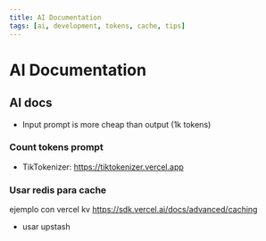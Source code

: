 ```yaml
---
title: AI Documentation
tags: [ai, development, tokens, cache, tips]
---
```


# AI Documentation

## AI docs

- Input prompt is more cheap than output (1k tokens)

### Count tokens prompt
- TikTokenizer: https://tiktokenizer.vercel.app

### Usar redis para cache
ejemplo con vercel kv https://sdk.vercel.ai/docs/advanced/caching
- usar upstash

